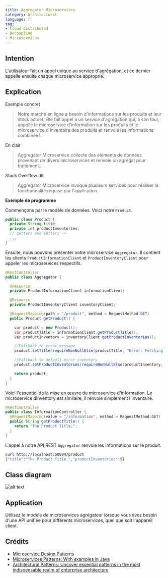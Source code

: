 ```yaml
---
title: Aggregator Microservices
category: Architectural
language: fr
tag:
- Cloud distributed
- Decoupling
- Microservices
---
```


## Intention

L'utilisateur fait un appel unique au service d'agrégation, et ce dernier appelle ensuite chaque microservice approprié.

## Explication

Exemple concret

> Notre marché en ligne a besoin d'informations sur les produits et leur stock actuel. Elle fait appel à un service 
> d'agrégation qui, à son tour, appelle le microservice d'information sur les produits et le microservice d'inventaire
> des produits et renvoie les informations combinées.

En clair

> Aggregator Microservice collecte des éléments de données provenant de divers microservices et renvoie un agrégat pour traitement.. 

Stack Overflow dit

> Aggregator Microservice invoque plusieurs services pour réaliser la fonctionnalité requise par l'application.

**Exemple de programme**

Commençons par le modèle de données. Voici notre `Product`.

```java
public class Product {
  private String title;
  private int productInventories;
  // getters and setters ->
  ...
}
```

Ensuite, nous pouvons présenter notre microservice `Aggregator`. Il contient les clients `ProductInformationClient` et
`ProductInventoryClient` pour appeler les microservices respectifs.

```java
@RestController
public class Aggregator {

  @Resource
  private ProductInformationClient informationClient;

  @Resource
  private ProductInventoryClient inventoryClient;

  @RequestMapping(path = "/product", method = RequestMethod.GET)
  public Product getProduct() {

    var product = new Product();
    var productTitle = informationClient.getProductTitle();
    var productInventory = inventoryClient.getProductInventories();

    //Fallback to error message
    product.setTitle(requireNonNullElse(productTitle, "Error: Fetching Product Title Failed"));

    //Fallback to default error inventory
    product.setProductInventories(requireNonNullElse(productInventory, -1));

    return product;
  }
}
```

Voici l'essentiel de la mise en œuvre du microservice d'information. Le microservice dInventory est similaire, il renvoie simplement l'inventaire.

```java
@RestController
public class InformationController {
  @RequestMapping(value = "/information", method = RequestMethod.GET)
  public String getProductTitle() {
    return "The Product Title.";
  }
}
```

L'appel à notre API REST `Aggregator` renvoie les informations sur le produit.

```bash
curl http://localhost:50004/product
{"title":"The Product Title.","productInventories":5}
```

## Class diagram

![alt text](../../../aggregator-microservices/aggregator-service/etc/aggregator-service.png "Aggregator Microservice")

## Application

Utilisez le modèle de microservices agrégateur lorsque vous avez besoin d'une API unifiée pour différents microservices, quel que soit l'appareil client.

## Crédits

* [Microservice Design Patterns](http://web.archive.org/web/20190705163602/http://blog.arungupta.me/microservice-design-patterns/)
* [Microservices Patterns: With examples in Java](https://www.amazon.com/gp/product/1617294543/ref=as_li_qf_asin_il_tl?ie=UTF8&tag=javadesignpat-20&creative=9325&linkCode=as2&creativeASIN=1617294543&linkId=8b4e570267bc5fb8b8189917b461dc60)
* [Architectural Patterns: Uncover essential patterns in the most indispensable realm of enterprise architecture](https://www.amazon.com/gp/product/B077T7V8RC/ref=as_li_qf_asin_il_tl?ie=UTF8&tag=javadesignpat-20&creative=9325&linkCode=as2&creativeASIN=B077T7V8RC&linkId=c34d204bfe1b277914b420189f09c1a4)
